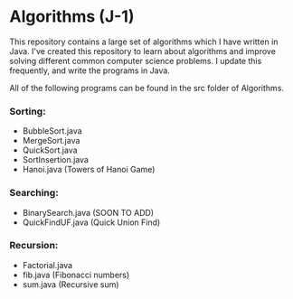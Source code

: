# Algorithms (J-1)

This repository contains a large set of algorithms which I have written in Java. I've created this repository to learn about algorithms and improve solving different common computer science problems. I update this frequently, and write the programs in Java.

All of the following programs can be found in the src folder of Algorithms.


### Sorting:

* BubbleSort.java
* MergeSort.java
* QuickSort.java
* SortInsertion.java
* Hanoi.java (Towers of Hanoi Game)


### Searching:

* BinarySearch.java (SOON TO ADD)
* QuickFindUF.java (Quick Union Find)


### Recursion:

* Factorial.java
* fib.java (Fibonacci numbers)
* sum.java (Recursive sum)
